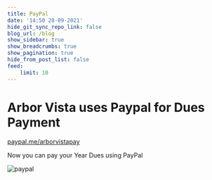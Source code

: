 ```yaml
---
title: PayPal
date: '14:50 28-09-2021'
hide_git_sync_repo_link: false
blog_url: /blog
show_sidebar: true
show_breadcrumbs: true
show_pagination: true
hide_from_post_list: false
feed:
    limit: 10
---
```


Arbor Vista uses Paypal for Dues Payment
===

[paypal.me/arborvistapay](https://www.paypal.me/arborvistapay)

Now you can pay your Year Dues using PayPal

![paypal](https://files.arborvista.org/logo/paypal.jpg)